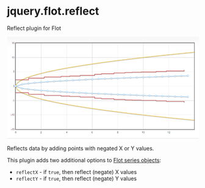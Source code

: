# jquery.flot.reflect
Reflect plugin for Flot

![example](example.png)

Reflects data by adding points with negated X or Y values.

This plugin adds two additional options to [Flot series objects](https://github.com/flot/flot/blob/master/API.md#customizing-the-data-series):

* `reflectX` - if `true`, then reflect (negate) X values
* `reflectY` - if `true`, then reflect (negate) Y values
